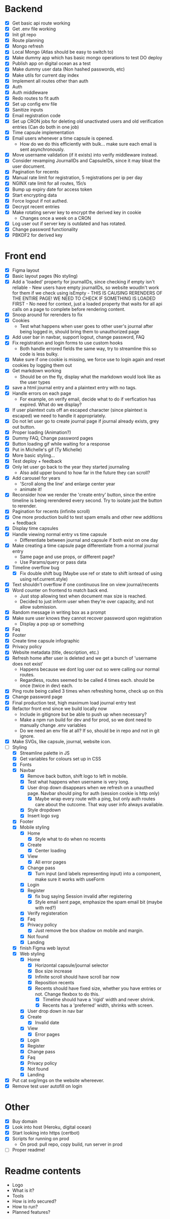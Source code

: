 # Backend
- [x] Get basic api route working
- [x] Get .env file working
- [x] Init git repo
- [x] Route planning
- [x] Mongo refresh
- [x] Local Mongo (Atlas should be easy to switch to)
- [x] Make dummy app which has basic mongo operations to test DO deploy
- [x] Publish app on digital ocean as a test
- [x] Make dummy user data (Non hashed passwords, etc)
- [x] Make utils for current day index
- [x] Implement all routes other than auth
- [x] Auth
- [x] Auth middleware
- [x] Redo routes to fit auth
- [x] Set up config env file
- [x] Sanitize inputs
- [x] Email registration code
- [x] Set up CRON jobs for deleting old unactivated users and old verification entries (Can do both in one job)
- [x] Time capsule implementation
- [x] Email users whenever a time capsule is opened.
    - How do we do this efficiently with bulk... make sure each email is sent asynchronously.
- [x] Move username validation (if it exists) into verify middleware instead.
- [x] Consider revamping JournalIDs and CapsuleIDs, since it may bloat the user document.
- [x] Pagination for recents
- [x] Manual rate limit for registration, 5 registrations per ip per day
- [x] NGINX rate limit for all routes, 15r/s
- [x] Bump up expiry date for access token
- [x] Start encrypting data
- [x] Force logout if not authed.
- [x] Decrypt recent entries
- [x] Make rotating server key to encrypt the derived key in cookie
    - Changes once a week on a CRON
- [x] Log user out if server key is outdated and has rotated.
- [x] Change password functionality
- [x] PBKDF2 for derived key

# Front end
- [x] Figma layout
- [x] Basic layout pages (No styling)
- [x] Add a 'loaded' property for journalIDs, since checking if empty isn't reliable
        - New users have empty journalIDs, so website woudln't work for them if we check using isEmpty
        - THIS IS CAUSING RERENDERS OF THE ENTIRE PAGE! WE NEED TO CHECK IF SOMETHING IS LOADED FIRST
            - No need for context, just a loaded property that waits for all api calls on a page to complete before rendering content.
- [x] Snoop around for rerenders to fix
- [x] Cookies
    - Test what happens when user goes to other user's journal after being logged in, should bring them to unauthorized page
- [x] Add user bar in navbar, support logout, change password, FAQ
- [x] Fix registration and login forms to use custom hooks
    - Both handle errored fields the same way, try to streamline this so code is less bulky.
- [x] Make sure if one cookie is missing, we force use to login again and reset cookies by logging them out
- [x] Get markdown working
    - Should be on the fly, display what the markdown would look like as the user types
- [x] save a html journal entry and a plaintext entry with no tags.
- [x] Handle errors on each page
    - For example, on verify email, decide what to do if verfication has expired. What do we display?
- [x] If user plaintext cuts off an escaped character (since plaintext is escaped) we need to handle it appropriately.
- [x] Do not let user go to create journal page if journal already exists, grey out button.
- [x] Proper loading (Animation?)
- [x] Dummy FAQ, Change password pages
- [x] Button loading gif while waiting for a response
- [x] Put in Michelle's gif (Ty Michelle)
- [x] More basic styling...
- [x] Test deploy + feedback
- [x] Only let user go back to the year they started journaling
    - Also add upper bound to how far in the future they can scroll?
- [x] Add carousel for years
    - 'Scroll along the line' and enlarge center year
    - animate it!
- [x] Reconsider how we render the 'create entry' button, since the entire timeline is being rerendered every second. Try to isolate just the button to rerender.
- [x] Pagination for recents (infinite scroll)
- [x] One more production build to test spam emails and other new additions + feedback
- [x] Display time capsules
- [x] Handle viewing normal entry vs time capsule
    - Differentiate between journal and capsule if both exist on one day
- [x] Make creating a time capsule page differentiate from a normal journal entry
    - Same page and use props, or different page?
    - Use Params/query or pass data 
- [x] Timeline overflow bug
    - [x] Fix double shift bug (Maybe use ref or state to shift isntead of using using ref.current.style)
- [x] Text shouldn't overflow if one continuous line on view journal/recents
- [x] Word counter on frontend to match back end.
    - Just stop allowing text when document max size is reached.
    * Decided to just inform user when they're over capacity, and not allow submission.
- [x] Random message in writing box as a prompt
- [x] Make sure user knows they cannot recover password upon registration
    - Display a pop up or something
- [x] Faq
- [x] Footer
- [x] Create time capsule infographic
- [x] Privacy policy
- [x] Website metadata (title, description, etc.)
- [x] Refresh home after user is deleted and we get a bunch of 'username does not exist'
    - Happens because we dont log user out so were calling our normal routes.
    - Regardless, routes seemed to be called 4 times each. should be once (twice in dev) each.
- [x] Ping route being called 3 times when refreshing home, check up on this
- [x] Change password page
- [x] Final production test, high maximum load journal entry test
- [x] Refactor front end since we build locally now
    - Include in gitignore but be able to push up when necessary?
    - Make a npm run build for dev and for prod, so we dont need to manually change .env variables
    - Do we need an env file at all? If so, should be in repo and not in git ignore.
- [x] Make SVGs, like capsule, journal, website icon.
- [ ] Styling
    - [x] Streamline palette in JS
    - [x] Get variables for colours set up in CSS
    - [x] Fonts
    - [x] Navbar
        - [x] Remove back button, shift logo to left in mobile.
        - [x] Test what happens when username is very long.
        - [x] User drop down disappears when we refresh on a unauthed page. Navbar should ping for auth (session cookie is http only)
            - [x] Maybe wrap every route with a ping, but only auth routes care about the outcome. That way user info always available.
        - [x] Style dropdown
        - [x] Insert logo svg
    - [x] Footer
    - [x] Mobile styling
        - [x] Home
            - [x] Style what to do when no recents
        - [x] Create
            - [x] Center loading
        - [x] View
            - [x] All error pages
        - [x] Change pass
            - [x] Turn input (and labels representing input) into a component, make sure it works with useForm
        - [x] Login
        - [x] Register
            - [x] fix bug saying Session invalid after registering
            - [x] Style email sent page, emphasize the spam email bit (maybe with red?)
        - [x] Verify registeration
        - [x] Faq
        - [x] Privacy policy
            - [x] Just remove the box shadow on mobile and margin.
        - [x] Not found
        - [x] Landing
    - [x] finish Figma web layout
    - [x] Web styling
        - [x] Home
            - [x] Horizontal capsule/journal selector
            - [x] Box size increase
            - [x] Infinite scroll should have scroll bar now
            - [x] Reposition recents
            - [x] Recents should have fixed size, whether you have entries or not. Change flexbox to do this.
                - [x] Timeline should have a 'rigid' width and never shrink.
                - [x] Recents has a 'preferred' width, shrinks with screen.
        - [x] User drop down in nav bar
        - [x] Create
            - [x] Invalid date
        - [x] View
            - [x] Error pages
        - [x] Login
        - [x] Register
        - [x] Change pass
        - [x] Faq
        - [x] Privacy policy
        - [x] Not found
        - [x] Landing
- [x] Put cat svg/imgs on the website whereever.
- [x] Remove test user autofill on login

# Other
- [x] Buy domain
- [x] Look into host (Heroku, digital ocean)
- [x] Start looking into https (certbot)
- [x] Scripts for running on prod
    - On prod: pull repo, copy build, run server in prod
- [ ] Proper readme!

# Readme contents
- Logo
- What is it?
- Tools
- How is info secured?
- How to run?
- Planned features?